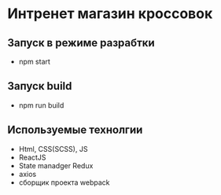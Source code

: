 # Интренет магазин кроссовок
## Запуск в режиме разрабтки
  - npm start
## Запуск build
  - npm run build
## Используемые технолгии
* Html, CSS(SCSS), JS
* ReactJS
* State manadger Redux
* axios
* сборщик проекта webpack
